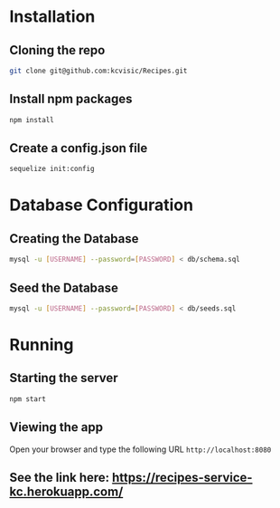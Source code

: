 # Installation

## Cloning the repo
```bash
git clone git@github.com:kcvisic/Recipes.git
```

## Install npm packages
```bash
npm install

```
## Create a config.json file
```bash
sequelize init:config
```

# Database Configuration

## Creating the Database
```bash
mysql -u [USERNAME] --password=[PASSWORD] < db/schema.sql
```

## Seed the Database
```bash
mysql -u [USERNAME] --password=[PASSWORD] < db/seeds.sql
```


# Running


## Starting the server
```bash
npm start
```

## Viewing the app

Open your browser and type the following URL `http://localhost:8080`

## See the link here: https://recipes-service-kc.herokuapp.com/
